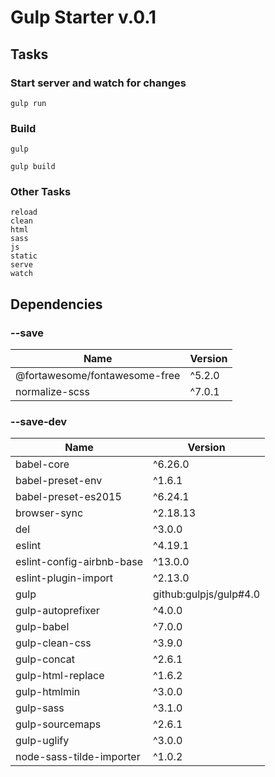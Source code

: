 
# Gulp Starter v.0.1
## Tasks
### Start server and watch for changes
```
gulp run
```

### Build
```
gulp
```
```
gulp build
```

### Other Tasks
```
reload
clean
html
sass
js
static
serve
watch
```



## Dependencies
### --save

Name | Version
--- | ---
@fortawesome/fontawesome-free | ^5.2.0
normalize-scss | ^7.0.1


### --save-dev

Name | Version
--- | ---
babel-core | ^6.26.0
babel-preset-env | ^1.6.1
babel-preset-es2015 | ^6.24.1
browser-sync | ^2.18.13
del | ^3.0.0
eslint | ^4.19.1
eslint-config-airbnb-base | ^13.0.0
eslint-plugin-import | ^2.13.0
gulp | github:gulpjs/gulp#4.0
gulp-autoprefixer | ^4.0.0
gulp-babel | ^7.0.0
gulp-clean-css | ^3.9.0
gulp-concat | ^2.6.1
gulp-html-replace | ^1.6.2
gulp-htmlmin | ^3.0.0
gulp-sass | ^3.1.0
gulp-sourcemaps | ^2.6.1
gulp-uglify | ^3.0.0
node-sass-tilde-importer | ^1.0.2